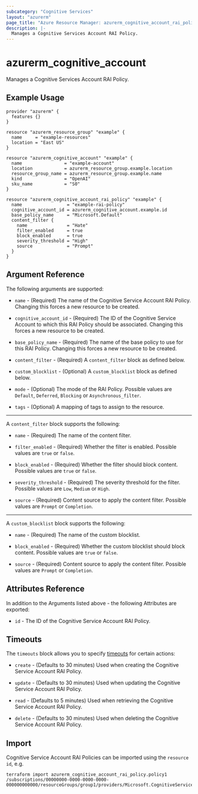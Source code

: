 ```yaml
---
subcategory: "Cognitive Services"
layout: "azurerm"
page_title: "Azure Resource Manager: azurerm_cognitive_account_rai_policy"
description: |-
  Manages a Cognitive Services Account RAI Policy.
---
```


# azurerm_cognitive_account

Manages a Cognitive Services Account RAI Policy.

## Example Usage

```hcl
provider "azurerm" {
  features {}
}

resource "azurerm_resource_group" "example" {
  name     = "example-resources"
  location = "East US"
}

resource "azurerm_cognitive_account" "example" {
  name                = "example-account"
  location            = azurerm_resource_group.example.location
  resource_group_name = azurerm_resource_group.example.name
  kind                = "OpenAI"
  sku_name            = "S0"
}

resource "azurerm_cognitive_account_rai_policy" "example" {
  name                 = "example-rai-policy"
  cognitive_account_id = azurerm_cognitive_account.example.id
  base_policy_name     = "Microsoft.Default"
  content_filter {
    name               = "Hate"
    filter_enabled     = true
    block_enabled      = true
    severity_threshold = "High"
    source             = "Prompt"
  }
}
```

## Argument Reference

The following arguments are supported:

* `name` - (Required) The name of the Cognitive Service Account RAI Policy. Changing this forces a new resource to be created.

* `cognitive_account_id` - (Required) The ID of the Cognitive Service Account to which this RAI Policy should be associated. Changing this forces a new resource to be created.

* `base_policy_name` - (Required) The name of the base policy to use for this RAI Policy. Changing this forces a new resource to be created.

* `content_filter` - (Required) A `content_filter` block as defined below.

* `custom_blocklist` - (Optional) A `custom_blocklist` block as defined below.

* `mode` - (Optional) The mode of the RAI Policy. Possible values are `Default`, `Deferred`, `Blocking` or `Asynchronous_filter`.

* `tags` - (Optional) A mapping of tags to assign to the resource.

---

A `content_filter` block supports the following:

* `name` - (Required) The name of the content filter.

* `filter_enabled` - (Required) Whether the filter is enabled. Possible values are `true` or `false`.

* `block_enabled` - (Required) Whether the filter should block content. Possible values are `true` or `false`.

* `severity_threshold` - (Required) The severity threshold for the filter. Possible values are `Low`, `Medium` or `High`.

* `source` - (Required) Content source to apply the content filter. Possible values are `Prompt` or `Completion`.

---

A `custom_blocklist` block supports the following:

* `name` - (Required) The name of the custom blocklist.

* `block_enabled` - (Required) Whether the custom blocklist should block content. Possible values are `true` or `false`.

* `source` - (Required) Content source to apply the content filter. Possible values are `Prompt` or `Completion`.

## Attributes Reference

In addition to the Arguments listed above - the following Attributes are exported:

* `id` - The ID of the Cognitive Service Account RAI Policy.

## Timeouts

The `timeouts` block allows you to specify [timeouts](https://www.terraform.io/language/resources/syntax#operation-timeouts) for certain actions:

* `create` - (Defaults to 30 minutes) Used when creating the Cognitive Service Account RAI Policy.

* `update` - (Defaults to 30 minutes) Used when updating the Cognitive Service Account RAI Policy.

* `read` - (Defaults to 5 minutes) Used when retrieving the Cognitive Service Account RAI Policy.

* `delete` - (Defaults to 30 minutes) Used when deleting the Cognitive Service Account RAI Policy.

## Import

Cognitive Service Account RAI Policies can be imported using the `resource id`, e.g.

```shell
terraform import azurerm_cognitive_account_rai_policy.policy1 /subscriptions/00000000-0000-0000-0000-000000000000/resourceGroups/group1/providers/Microsoft.CognitiveServices/accounts/account1/raiPolicies/policy1
```
